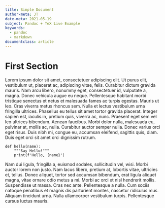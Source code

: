 ```yaml
---
title: Simple Document
author-meta: JT
date-meta: 2021-05-19
subject: Pandoc + TeX Live Example
keywords:
  - pandoc
  - markdown
documentclass: article
---
```


# First Section

Lorem ipsum dolor sit amet, consectetuer adipiscing elit. Ut purus elit,
vestibulum ut, placerat ac, adipiscing vitae, felis. Curabitur dictum gravida
mauris. Nam arcu libero, nonummy eget, consectetuer id, vulputate a,
magna. Donec vehicula augue eu neque. Pellentesque habitant morbi tristique
senectus et netus et malesuada fames ac turpis egestas. Mauris ut leo. Cras
viverra metus rhoncus sem. Nulla et lectus vestibulum urna fringilla
ultrices. Phasellus eu tellus sit amet tortor gravida placerat. Integer sapien
est, iaculis in, pretium quis, viverra ac, nunc. Praesent eget sem vel leo
ultrices bibendum. Aenean faucibus. Morbi dolor nulla, malesuada eu, pulvinar
at, mollis ac, nulla. Curabitur auctor semper nulla. Donec varius orci eget
risus. Duis nibh mi, congue eu, accumsan eleifend, sagittis quis, diam. Duis
eget orci sit amet orci dignissim rutrum.

```{#hello .python caption="Hello, World!"}
def hello(name):
    """Say Hello!"""
    print(f'Hello, {name}')
```

Nam dui ligula, fringilla a, euismod sodales, sollicitudin vel, wisi. Morbi
auctor lorem non justo. Nam lacus libero, pretium at, lobortis vitae, ultricies
et, tellus. Donec aliquet, tortor sed accumsan bibendum, erat ligula aliquet
magna, vitae ornare odio metus a mi. Morbi ac orci et nisl hendrerit
mollis. Suspendisse ut massa. Cras nec ante. Pellentesque a nulla. Cum sociis
natoque penatibus et magnis dis parturient montes, nascetur ridiculus
mus. Aliquam tincidunt urna. Nulla ullamcorper vestibulum turpis. Pellentesque
cursus luctus mauris.
